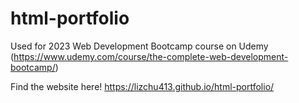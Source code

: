 # html-portfolio

Used for 2023 Web Development Bootcamp course on Udemy (https://www.udemy.com/course/the-complete-web-development-bootcamp/)

Find the website here! https://lizchu413.github.io/html-portfolio/
